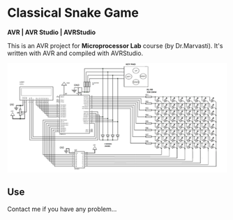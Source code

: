 # Classical Snake Game


**AVR | AVR Studio | AVRStudio**

This is an AVR project for **Microprocessor Lab** course (by Dr.Marvasti). It's written with AVR and compiled with AVRStudio.




![Snake SCREENSHOT](https://raw.githubusercontent.com/AmirHadifar/AVRSnake/master/Snake_game2.jpg)



Use
-------
Contact me if you have any problem...
